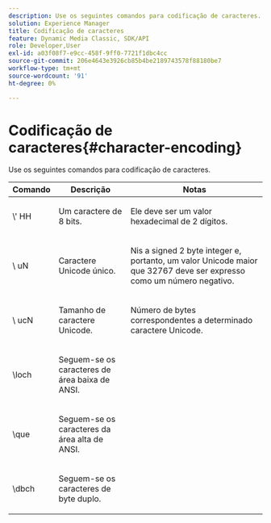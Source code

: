 ```yaml
---
description: Use os seguintes comandos para codificação de caracteres.
solution: Experience Manager
title: Codificação de caracteres
feature: Dynamic Media Classic, SDK/API
role: Developer,User
exl-id: a03f08f7-e9cc-458f-9ff0-7721f1dbc4cc
source-git-commit: 206e4643e3926cb85b4be2189743578f88180be7
workflow-type: tm+mt
source-wordcount: '91'
ht-degree: 0%

---
```


# Codificação de caracteres{#character-encoding}

Use os seguintes comandos para codificação de caracteres.

<table id="table_EB0C1B674BEA4A37964FB4BF559E0005"> 
 <thead> 
  <tr> 
   <th class="entry"> Comando </th> 
   <th class="entry"> Descrição </th> 
   <th class="entry"> Notas </th> 
  </tr> 
 </thead>
 <tbody> 
  <tr> 
   <td> <span class="codeph">\'<span class="varname"> HH</span></span> </td> 
   <td> <p>Um caractere de 8 bits. </p> </td> 
   <td> <p><span class="varname"> </span> Ele deve ser um valor hexadecimal de 2 dígitos. </p> </td> 
  </tr> 
  <tr> 
   <td> <span class="codeph">\<span class="varname"> uN</span></span> </td> 
   <td> <p>Caractere Unicode único. </p> </td> 
   <td> <p><span class="varname"> </span> Nis a signed 2 byte integer e, portanto, um valor Unicode maior que 32767 deve ser expresso como um número negativo. </p> </td> 
  </tr> 
  <tr> 
   <td> <span class="codeph">\<span class="varname"> ucN</span></span> </td> 
   <td> <p>Tamanho de caractere Unicode. </p> </td> 
   <td> <p>Número de bytes correspondentes a determinado caractere Unicode. </p> </td> 
  </tr> 
  <tr> 
   <td> <span class="codeph"> \loch  </span> </td> 
   <td> <p>Seguem-se os caracteres de área baixa de ANSI. </p> </td> 
   <td> <p> </p> </td> 
  </tr> 
  <tr> 
   <td> <span class="codeph"> \que  </span> </td> 
   <td> <p>Seguem-se os caracteres da área alta de ANSI. </p> </td> 
   <td> <p> </p> </td> 
  </tr> 
  <tr> 
   <td> <span class="codeph"> \dbch  </span> </td> 
   <td> <p>Seguem-se os caracteres de byte duplo. </p> </td> 
   <td> <p> </p> </td> 
  </tr> 
 </tbody> 
</table>
